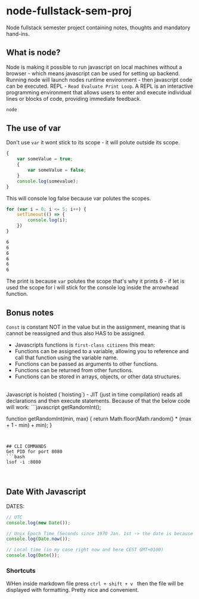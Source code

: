 # node-fullstack-sem-proj
Node fullstack semester project containing notes, thoughts and mandatory hand-ins.


## What is node?
Node is making it possible to run javascript on local machines without a browser - which means javascript can be used for setting up backend.
<br>
Running node will launch nodes runtime environment - then javascript code can be executed.
REPL - `Read Evaluate Print Loop`. A REPL is an interactive programming environment that allows users to enter and execute individual lines or blocks of code, providing immediate feedback. 
```bash
node
```

## The use of var
Don't use `var` it wont stick to its scope - it will polute outside its scope.
```javascript
{
    var someValue = true;
    {
        var someValue = false;
    }
    console.log(somevalue);
}
```
This will console log false because var polutes the scopes.

```javascript
for (var i = 0; i <= 5; i++) {
    setTimeout(() => {
        console.log(i);
    })
}
```
```bash
6
6
6
6
6
6
```
The print is because `var` polutes the scope that's why it prints 6 - if let is used the scope for i will stick for the console log inside the arrowhead function.


## Bonus notes
`Const` is constant NOT in the value but in the assignment, meaning that is cannot be reassigned and thus also HAS to be assigned.
<br>
* Javascripts functions is `first-class citizens` this mean:
* Functions can be assigned to a variable, allowing you to reference and call that function using the variable name.
* Functions can be passed as arguments to other functions.
* Functions can be returned from other functions.
* Functions can be stored in arrays, objects, or other data structures.
<br>
Javascript is hoisted (`hoisting`) - JIT (just in time compilation) reads all declarations and then execute statements.
Because of that the below code will work:
```javascript
getRandomInt();

function getRandomInt(min, max) {
    return Math.floor(Math.random() * (max + 1 - min) + min);
}
```


## CLI COMMANDS
Get PID for port 8080
```bash
lsof -i :8080
```
<br>

## Date With Javascript
DATES:
```javascript
// UTC
console.log(new Date());

// Unix Epoch Time (Seconds since 1970 Jan. 1st -> the date is because that year unix was invented)
console.log(Date.now());

// Local time (in my case right now and here CEST GMT+0100)
console.log(Date());
```


### Shortcuts
WHen inside markdown file press `ctrl + shift + v ` then the file will be displayed with formatting. Pretty nice and convenient.
